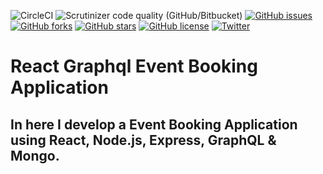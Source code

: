 ![CircleCI](https://img.shields.io/circleci/build/github/dinushchathurya/react-graphql/main?token=9f7eb5ccd9a7588e33f4c13216ffc4213a46656e)
![Scrutinizer code quality (GitHub/Bitbucket)](https://img.shields.io/scrutinizer/quality/g/dinushchathurya/react-graphql)
[![GitHub issues](https://img.shields.io/github/issues/dinushchathurya/react-graphql)](https://github.com/dinushchathurya/react-graphql/issues)
[![GitHub forks](https://img.shields.io/github/forks/dinushchathurya/react-graphql)](https://github.com/dinushchathurya/react-graphql/network)
[![GitHub stars](https://img.shields.io/github/stars/dinushchathurya/react-graphql)](https://github.com/dinushchathurya/react-graphql/stargazers)
[![GitHub license](https://img.shields.io/github/license/dinushchathurya/react-graphql)](https://github.com/dinushchathurya/react-graphql/blob/main/LICENSE)
[![Twitter](https://img.shields.io/twitter/url?style=social&url=https%3A%2F%2Ftwitter.com%2Fdinushchathurya)](https://twitter.com/intent/tweet?text=Wow:&url=https%3A%2F%2Fgithub.com%2Fdinushchathurya%2Freact-graphql)
# React Graphql Event Booking Application

## In here I develop a Event Booking Application using React, Node.js, Express, GraphQL & Mongo.